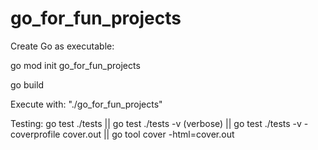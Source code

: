 # go_for_fun_projects
Create Go as executable:

go mod init go_for_fun_projects

go build

Execute with: "./go_for_fun_projects"

Testing: go test ./tests || go test ./tests -v (verbose) || go test ./tests -v -coverprofile cover.out || go tool cover -html=cover.out
